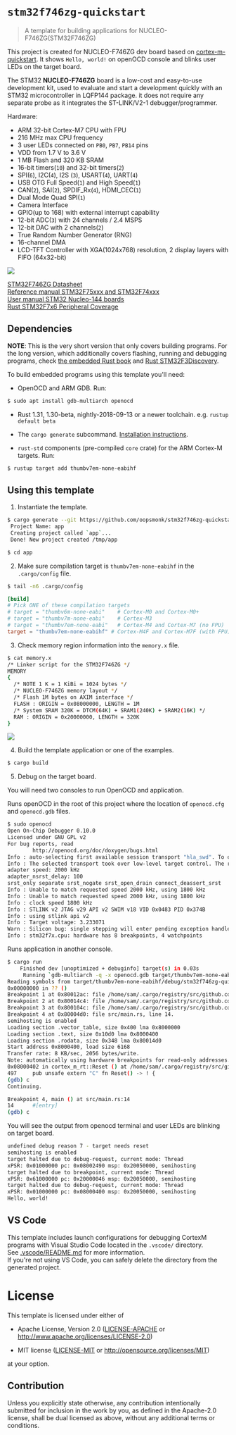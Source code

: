# `stm32f746zg-quickstart`

> A template for building applications for NUCLEO-F746ZG(STM32F746ZG)

This project is created for NUCLEO-F746ZG dev board based on [cortex-m-quickstart](https://github.com/rust-embedded/cortex-m-quickstart). It shows `Hello, world!` on openOCD console and blinks user LEDs on the target board.

The STM32 **NUCLEO-F746ZG** board is a low-cost and easy-to-use development kit, used to evaluate and start a development quickly with an STM32 microcontroller in LQFP144 package. it does not require any separate probe as it integrates the ST-LINK/V2-1 debugger/programmer.

Hardware:  
* ARM 32-bit Cortex-M7 CPU with FPU
* 216 MHz max CPU frequency
* 3 user LEDs connected on `PB0`, `PB7`, `PB14` pins
* VDD from 1.7 V to 3.6 V
* 1 MB Flash and 320 KB SRAM
* 16-bit timers(`10`) and 32-bit timers(`2`)
* SPI(`6`), I2C(`4`), I2S (`3`), USART(`4`), UART(`4`)
* USB OTG Full Speed(`1`) and High Speed(`1`)
* CAN(`2`), SAI(`2`), SPDIF_Rx(`4`), HDMI_CEC(`1`)
* Dual Mode Quad SPI(`1`)
* Camera Interface
* GPIO(up to 168) with external interrupt capability
* 12-bit ADC(`3`) with 24 channels / 2.4 MSPS
* 12-bit DAC with 2 channels(`2`)
* True Random Number Generator (RNG)
* 16-channel DMA
* LCD-TFT Controller with XGA(1024x768) resolution, 2 display layers with FIFO (64x32-bit)

![](https://i.imgur.com/slfzsqf.png)

[STM32F746ZG Datasheet](https://www.st.com/resource/en/datasheet/stm32f746zg.pdf)  
[Reference manual STM32F75xxx and STM32F74xxx](https://www.st.com/resource/en/reference_manual/dm00124865.pdf)  
[User manual STM32 Nucleo-144 boards](https://www.st.com/resource/en/user_manual/dm00244518.pdf)  
[Rust STM32F7x6 Peripheral Coverage](https://stm32-rs.github.io/stm32-rs/STM32F7x6.html)  

## Dependencies

**NOTE**: This is the very short version that only covers building programs. For
the long version, which additionally covers flashing, running and debugging
programs, check [the embedded Rust book][book] and [Rust STM32F3Discovery][discovery].

[book]: https://rust-embedded.github.io/book
[discovery]: https://docs.rust-embedded.org/discovery

To build embedded programs using this template you'll need:

- OpenOCD and ARM GDB. Run:

```bash
$ sudo apt install gdb-multiarch openocd
```

- Rust 1.31, 1.30-beta, nightly-2018-09-13 or a newer toolchain. e.g. `rustup
  default beta`

- The `cargo generate` subcommand. [Installation
  instructions](https://github.com/ashleygwilliams/cargo-generate#installation).

- `rust-std` components (pre-compiled `core` crate) for the ARM Cortex-M
  targets. Run:

``` bash
$ rustup target add thumbv7em-none-eabihf
```

## Using this template

1. Instantiate the template.

``` bash
$ cargo generate --git https://github.com/oopsmonk/stm32f746zg-quickstart
 Project Name: app
 Creating project called `app`...
 Done! New project created /tmp/app

$ cd app
```

2. Make sure compilation target is `thumbv7em-none-eabihf` in the `.cargo/config` file.

``` bash
$ tail -n6 .cargo/config
```

``` toml
[build]
# Pick ONE of these compilation targets
# target = "thumbv6m-none-eabi"    # Cortex-M0 and Cortex-M0+
# target = "thumbv7m-none-eabi"    # Cortex-M3
# target = "thumbv7em-none-eabi"   # Cortex-M4 and Cortex-M7 (no FPU)
target = "thumbv7em-none-eabihf" # Cortex-M4F and Cortex-M7F (with FPU)
```

3. Check memory region information into the `memory.x` file.

``` bash
$ cat memory.x
/* Linker script for the STM32F746ZG */
MEMORY
{
  /* NOTE 1 K = 1 KiBi = 1024 bytes */
  /* NUCLEO-F746ZG memory layout */
  /* Flash 1M bytes on AXIM interface */
  FLASH : ORIGIN = 0x08000000, LENGTH = 1M
  /* System SRAM 320K = DTCM(64K) + SRAM1(240K) + SRAM2(16K) */
  RAM : ORIGIN = 0x20000000, LENGTH = 320K
}
```

![](https://i.imgur.com/fpvlhVp.png)

4. Build the template application or one of the examples.

``` bash
$ cargo build
```

5. Debug on the target board.

You will need two consoles to run OpenOCD and application.  

Runs openOCD in the root of this project where the location of `openocd.cfg` and `openocd.gdb` files. 

```bash
$ sudo openocd
Open On-Chip Debugger 0.10.0
Licensed under GNU GPL v2
For bug reports, read
        http://openocd.org/doc/doxygen/bugs.html
Info : auto-selecting first available session transport "hla_swd". To override use 'transport select <transport>'.
Info : The selected transport took over low-level target control. The results might differ compared to plain JTAG/SWD
adapter speed: 2000 kHz
adapter_nsrst_delay: 100
srst_only separate srst_nogate srst_open_drain connect_deassert_srst
Info : Unable to match requested speed 2000 kHz, using 1800 kHz
Info : Unable to match requested speed 2000 kHz, using 1800 kHz
Info : clock speed 1800 kHz
Info : STLINK v2 JTAG v29 API v2 SWIM v18 VID 0x0483 PID 0x374B
Info : using stlink api v2
Info : Target voltage: 3.233071
Warn : Silicon bug: single stepping will enter pending exception handler!
Info : stm32f7x.cpu: hardware has 8 breakpoints, 4 watchpoints
```

Runs application in another console.  

```bash
$ cargo run
    Finished dev [unoptimized + debuginfo] target(s) in 0.03s
     Running `gdb-multiarch -q -x openocd.gdb target/thumbv7em-none-eabihf/debug/stm32f746zg-quickstart`
Reading symbols from target/thumbv7em-none-eabihf/debug/stm32f746zg-quickstart...done.
0x00000000 in ?? ()
Breakpoint 1 at 0x80012ac: file /home/sam/.cargo/registry/src/github.com-1ecc6299db9ec823/cortex-m-rt-0.6.13/src/lib.rs, line 570.
Breakpoint 2 at 0x80014c4: file /home/sam/.cargo/registry/src/github.com-1ecc6299db9ec823/cortex-m-rt-0.6.13/src/lib.rs, line 560.
Breakpoint 3 at 0x800104c: file /home/sam/.cargo/registry/src/github.com-1ecc6299db9ec823/panic-halt-0.2.0/src/lib.rs, line 32.
Breakpoint 4 at 0x80004d0: file src/main.rs, line 14.
semihosting is enabled
Loading section .vector_table, size 0x400 lma 0x8000000
Loading section .text, size 0x10d0 lma 0x8000400
Loading section .rodata, size 0x348 lma 0x80014d0
Start address 0x8000400, load size 6168
Transfer rate: 8 KB/sec, 2056 bytes/write.
Note: automatically using hardware breakpoints for read-only addresses.
0x08000402 in cortex_m_rt::Reset () at /home/sam/.cargo/registry/src/github.com-1ecc6299db9ec823/cortex-m-rt-0.6.13/src/lib.rs:497
497     pub unsafe extern "C" fn Reset() -> ! {
(gdb) c
Continuing.

Breakpoint 4, main () at src/main.rs:14
14      #[entry]
(gdb) c
```

You will see the output from openocd terminal and user LEDs are blinking on target board.  

```bash
undefined debug reason 7 - target needs reset
semihosting is enabled
target halted due to debug-request, current mode: Thread 
xPSR: 0x01000000 pc: 0x08002490 msp: 0x20050000, semihosting
target halted due to breakpoint, current mode: Thread 
xPSR: 0x61000000 pc: 0x20000046 msp: 0x20050000, semihosting
target halted due to debug-request, current mode: Thread 
xPSR: 0x01000000 pc: 0x08000400 msp: 0x20050000, semihosting
Hello, world!
```

## VS Code

This template includes launch configurations for debugging CortexM programs with Visual Studio Code located in the `.vscode/` directory.  
See [.vscode/README.md](./.vscode/README.md) for more information.  
If you're not using VS Code, you can safely delete the directory from the generated project.

# License

This template is licensed under either of

- Apache License, Version 2.0 ([LICENSE-APACHE](LICENSE-APACHE) or
  http://www.apache.org/licenses/LICENSE-2.0)

- MIT license ([LICENSE-MIT](LICENSE-MIT) or http://opensource.org/licenses/MIT)

at your option.

## Contribution

Unless you explicitly state otherwise, any contribution intentionally submitted
for inclusion in the work by you, as defined in the Apache-2.0 license, shall be
dual licensed as above, without any additional terms or conditions.
